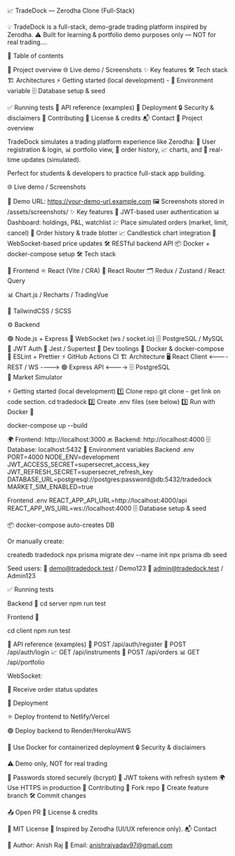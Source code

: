 📈 TradeDock — Zerodha Clone (Full-Stack)

💡 TradeDock is a full-stack, demo-grade trading platform inspired by Zerodha.
⚠️ Built for learning & portfolio demo purposes only — NOT for real trading....

📑 Table of contents

📝 Project overview
🌐 Live demo / Screenshots
✨ Key features
🛠️ Tech stack
🏗️ Architectures
⚡ Getting started (local development) -
🔑 Environment variable
🗄️ Database setup & seed

✅ Running tests
📡 API reference (examples)
🚀 Deployment
🔒 Security & disclaimers
🤝 Contributing
📜 License & credits
📬 Contact
📝 Project overview

TradeDock simulates a trading platform experience like Zerodha:
👤 User registration & login, 📊 portfolio view, 📝 order history, 📈 charts, and 🔔 real-time updates (simulated).

Perfect for students & developers to practice full-stack app building.

🌐 Live demo / Screenshots

🔗 Demo URL: https://your-demo-url.example.com
🖼️ Screenshots stored in /assets/screenshots/
✨ Key features
🔐 JWT-based user authentication
📊 Dashboard: holdings, P&L, watchlist
💹 Place simulated orders (market, limit, cancel)
📜 Order history & trade blotter
📈 Candlestick chart integration
🔔 WebSocket-based price updates
🛠️ RESTful backend API
📦 Docker + docker-compose setup
🛠️ Tech stack

🎨 Frontend
⚛️ React (Vite / CRA)
🧭 React Router
🗂️ Redux / Zustand / React Query

📊 Chart.js / Recharts / TradingVue

🎨 TailwindCSS / SCSS

⚙️ Backend

🟢 Node.js + Express
🔌 WebSocket (ws / socket.io)
🗄️ PostgreSQL / MySQL
🔐 JWT Auth
🧪 Jest / Supertest
🧰 Dev toolings
🐳 Docker & docker-compose
📏 ESLint + Prettier
⚡ GitHub Actions CI
🏗️ Architecture
🖥️ React Client  <---- REST / WS ---->  🟢 Express API  <----> 🗄️ PostgreSQL
                                                  \
                                                   📡 Market Simulator

⚡ Getting started (local development)
1️⃣ Clone repo
git clone - get link on code section.
cd tradedock
2️⃣ Create .env files (see below)
3️⃣ Run with Docker 🐳

docker-compose up --build


🌍 Frontend: http://localhost:3000
🔙 Backend: http://localhost:4000
🗄️ Database: localhost:5432
🔑 Environment variables
Backend .env
PORT=4000
NODE_ENV=development
JWT_ACCESS_SECRET=supersecret_access_key
JWT_REFRESH_SECRET=supersecret_refresh_key
DATABASE_URL=postgresql://postgres:password@db:5432/tradedock 
MARKET_SIM_ENABLED=true

Frontend .env
REACT_APP_API_URL=http://localhost:4000/api
REACT_APP_WS_URL=ws://localhost:4000
🗄️ Database setup & seed

📦 docker-compose auto-creates DB

Or manually create:

createdb tradedock
npx prisma migrate dev --name init
npx prisma db seed


Seed users:
👤 demo@tradedock.test / Demo123
👤 admin@tradedock.test / Admin123

✅ Running tests

Backend 🧪
cd server
npm run test


Frontend 🧪

cd client
npm run test

📡 API reference (examples)
🔑 POST /api/auth/register
🔑 POST /api/auth/login
📈 GET /api/instruments
📝 POST /api/orders
📊 GET /api/portfolio

WebSocket:


🔔 Receive order status updates

🚀 Deployment

⚛️ Deploy frontend to Netlify/Vercel

🟢 Deploy backend to Render/Heroku/AWS

🐳 Use Docker for containerized deployment
🔒 Security & disclaimers

⚠️ Demo only, NOT for real trading

🔐 Passwords stored securely (bcrypt)
🔑 JWT tokens with refresh system
🌍 Use HTTPS in production
🤝 Contributing
🍴 Fork repo
🌱 Create feature branch
🛠️ Commit changes

📤 Open PR
📜 License & credits

📄 MIT License
🙏 Inspired by Zerodha (UI/UX reference only).
📬 Contact

👤 Author: Anish Raj
📧 Email: anishrajyadav97@gmail.com
